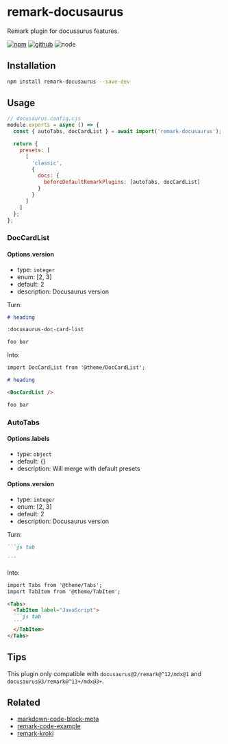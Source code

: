 # remark-docusaurus

Remark plugin for docusaurus features.

[![npm][npm-badge]][npm-url]
[![github][github-badge]][github-url]
![node][node-badge]

[npm-url]: https://www.npmjs.com/package/remark-docusaurus
[npm-badge]: https://img.shields.io/npm/v/remark-docusaurus.svg?style=flat-square&logo=npm
[github-url]: https://github.com/nice-move/remark-docusaurus
[github-badge]: https://img.shields.io/npm/l/remark-docusaurus.svg?style=flat-square&colorB=blue&logo=github
[node-badge]: https://img.shields.io/node/v/remark-docusaurus.svg?style=flat-square&colorB=green&logo=node.js

## Installation

```bash
npm install remark-docusaurus --save-dev
```

## Usage

```cjs
// docusaurus.config.cjs
module.exports = async () => {
  const { autoTabs, docCardList } = await import('remark-docusaurus');

  return {
    presets: [
      [
        'classic',
        {
          docs: {
            beforeDefaultRemarkPlugins: [autoTabs, docCardList]
          }
        }
      ]
    ]
  };
};
```

### DocCardList

#### Options.version

- type: `integer`
- enum: [2, 3]
- default: 2
- description: Docusaurus version

Turn:

```markdown
# heading

:docusaurus-doc-card-list

foo bar
```

Into:

```markdown
import DocCardList from '@theme/DocCardList';

# heading

<DocCardList />

foo bar
```

### AutoTabs

#### Options.labels

- type: `object`
- default: {}
- description: Will merge with default presets

#### Options.version

- type: `integer`
- enum: [2, 3]
- default: 2
- description: Docusaurus version

Turn:

````markdown
```js tab

```
````

Into:

````md
import Tabs from '@theme/Tabs';
import TabItem from '@theme/TabItem';

<Tabs>
  <TabItem label="JavaScript">
  ```js tab
  ```
  </TabItem>
</Tabs>
````

## Tips

This plugin only compatible with `docusaurus@2/remark@^12/mdx@1` and `docusaurus@3/remark@^13+/mdx@3+`.

## Related

- [markdown-code-block-meta](https://github.com/nice-move/markdown-code-block-meta)
- [remark-code-example](https://github.com/nice-move/remark-code-example)
- [remark-kroki](https://github.com/nice-move/remark-kroki)
